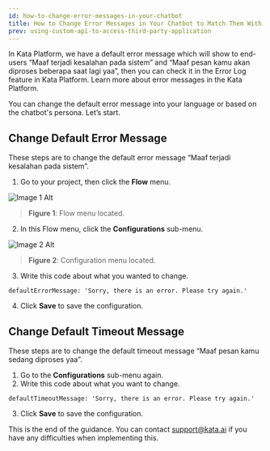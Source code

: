 ```yaml
---
id: how-to-change-error-messages-in-your-chatbot
title: How to Change Error Messages in Your Chatbot to Match Them With Chatbot Persona
prev: using-custom-api-to-access-third-party-application
---
```


In Kata Platform, we have a default error message which will show to end-users “Maaf terjadi kesalahan pada sistem” and “Maaf pesan kamu akan diproses beberapa saat lagi yaa”, then you can check it in the Error Log feature in Kata Platform. Learn more about error messages in the Kata Platform.

You can change the default error message into your language or based on the chatbot's persona. Let’s start.

## Change Default Error Message

These steps are to change the default error message “Maaf terjadi kesalahan pada sistem”.

1. Go to your project, then click the **Flow** menu.

![Image 1 Alt](/assets/images/products/kata-platform/how-to/how-to-change-error-messages-in-your-chatbot/image1.png)

> **Figure 1**: Flow menu located.

2. In this Flow menu, click the **Configurations** sub-menu.

![Image 2 Alt](/assets/images/products/kata-platform/how-to/how-to-change-error-messages-in-your-chatbot/image2.png)

> **Figure 2**: Configuration menu located.

3. Write this code about what you wanted to change.

```
defaultErrorMessage: 'Sorry, there is an error. Please try again.'
```

4. Click **Save** to save the configuration.

## Change Default Timeout Message

These steps are to change the default timeout message “Maaf pesan kamu sedang diproses yaa”.

1. Go to the **Configurations** sub-menu again.
2. Write this code about what you want to change.

```
defaultTimeoutMessage: 'Sorry, there is an error. Please try again.'
```

3. Click **Save** to save the configuration.

This is the end of the guidance. You can contact <a href="mailto:support@kata.ai">support@kata.ai</a> if you have any difficulties when implementing this.
